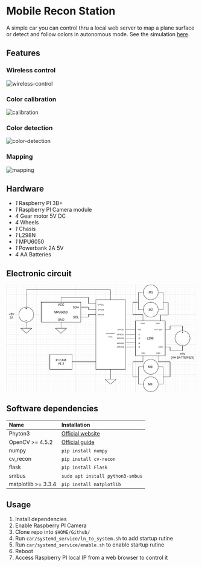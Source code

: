 # Mobile Recon Station
A simple car you can control thru a local web server to map a plane surface or detect and follow colors in autonomous mode. See the simulation [here](https://aguilarlagunasarturo.github.io/mobile-recon-station/).

## Features
### Wireless control
![wireless-control](preview/manual-control.gif)
### Color calibration
![calibration](preview/calibration.gif)
### Color detection
![color-detection](preview/color-detection.gif)
### Mapping
![mapping](preview/mapping.gif)
## Hardware
- *1* Raspberry PI 3B+
- *1* Raspberry PI Camera module
- *4* Gear motor 5V DC
- *4* Wheels
- *1* Chasis
- *1* L298N
- *1* MPU6050
- *1* Powerbank 2A 5V
- *4* AA Batteries

## Electronic circuit
![color-detection](preview/electronic-circuit.jpg)
## Software dependencies
| Name | Installation |
| :------------- | :------------- |
| Phyton3 | [Official website][2] |
| OpenCV >= 4.5.2 | [Official guide][1] |
| numpy | `pip install numpy` |
| cv_recon | `pip install cv-recon` |
| flask | `pip install Flask` |
| smbus | `sudo apt install python3-smbus` |
| matplotlib >= 3.3.4 | `pip install matplotlib` |

## Usage
1. Install dependencies
2. Enable Raspberry PI Camera
3. Clone repo into `$HOME/Github/`
4. Run `car/systemd_service/ln_to_system.sh` to add startup rutine
5. Run  `car/systemd_service/enable.sh` to enable startup rutine
6. Reboot
7. Access Raspberry PI local IP from a web browser to control it

[1]:https://docs.opencv.org/4.5.2/da/df6/tutorial_py_table_of_contents_setup.html
[2]:https://www.python.org/downloads/
